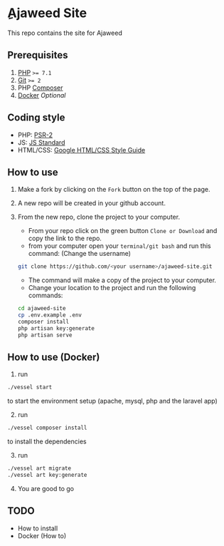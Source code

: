 # ِAjaweed Site

This repo contains the site for Ajaweed

## Prerequisites

1. [PHP](http://php.net/downloads.php#v7.2.9) `>= 7.1`
2. [Git](https://git-scm.com/downloads) `>= 2`
3. PHP [Composer](https://getcomposer.org/)
4. [Docker](https://www.docker.com/) _Optional_

## Coding style

-   PHP: [PSR-2](https://www.php-fig.org/psr/psr-2/)
-   JS: [JS Standard](https://standardjs.com/)
-   HTML/CSS: [Google HTML/CSS Style Guide](https://google.github.io/styleguide/htmlcssguide.html)

## How to use

1. Make a fork by clicking on the `Fork` button on the top of the page.
2. A new repo will be created in your github account.
3. From the new repo, clone the project to your computer.

    - From your repo click on the green button `Clone or Download` and copy the link to the repo.
    - from your computer open your `terminal/git bash` and run this command: (Change the username)

    ```bash
    git clone https://github.com/<your username>/ajaweed-site.git
    ```

    - The command will make a copy of the project to your computer.
    - Change your location to the project and run the following commands:

    ```bash
    cd ajaweed-site
    cp .env.example .env
    composer install
    php artisan key:generate
    php artisan serve
    ```

## How to use (Docker)

1. run

```bash
./vessel start
```

to start the environment setup (apache, mysql, php and the laravel app)

2. run

```bash
./vessel composer install
```

to install the dependencies

3. run

```bash
./vessel art migrate
./vessel art key:generate
```

4. You are good to go

## TODO

-   How to install
-   Docker (How to)

